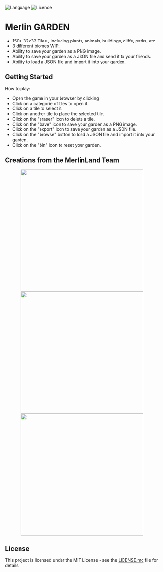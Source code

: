 ![Language](https://img.shields.io/github/languages/count/AuttgamesTeam/Autt-Garden)
![Licence](https://img.shields.io/github/license/AuttgamesTeam/Autt-Garden)
# Merlin GARDEN

  - 150+ 32x32 Tiles , including plants, animals, buildings, cliffs, paths, etc.
  - 3 different biomes WIP.
  - Ability to save your garden as a PNG image.
  - Ability to save your garden as a JSON file and send it to your friends.
  - Ability to load a JSON file and import it into your garden.


## Getting Started
How to play:

- Open the game in your browser by clicking
- Click on a categorie of tiles to open it.
- Click on a tile to select it.
- Click on another tile to place the selected tile.
- Click on the "eraser" icon to delete a tile.
- Click on the "Save" icon to save your garden as a PNG image.
- Click on the "export" icon to save your garden as a JSON file.
- Click on the "browse" button to load a JSON file and import it into your garden.
- Click on the "bin" icon to reset your garden.

## Creations from the MerlinLand Team
<div align="center"> <img src="https://i.imgur.com/o7wxb1T.png" width="400px" /> </div>
<div align="center"> <img src="https://i.imgur.com/HUlL3C7.png" width="400px" /> </div>
<div align="center"> <img src="https://i.imgur.com/TE3LA3Z.png" width="400px" /> </div>


## License
This project is licensed under the MIT License - see the [LICENSE.md](LICENSE.md) file for details
